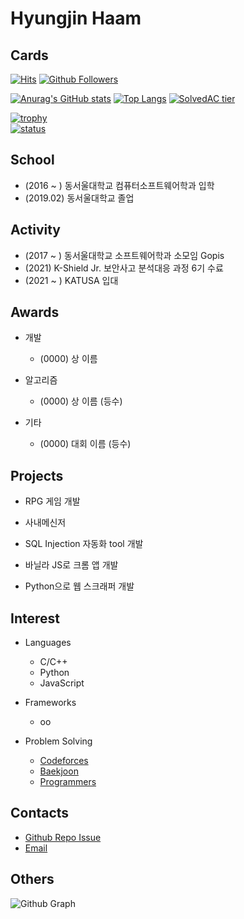 # Hyungjin Haam

## Cards
[![Hits](https://hits.seeyoufarm.com/api/count/incr/badge.svg?url=https%3A%2F%2Fgithub.com%2FhyungJinn&count_bg=%2379C83D&title_bg=%23555555&icon=&icon_color=%23E7E7E7&title=hits&edge_flat=false)](https://github.com/hyungJinn)
[![Github Followers](https://img.shields.io/github/followers/hyungJinn?color=06d6a0&label=Github%20Followers&style=for-the-badge)](https://github.com/hyungJinn?tab=followers)

[![Anurag's GitHub stats](https://github-readme-stats.vercel.app/api?username=hyungJinn)](https://github.com/anuraghazra/github-readme-stats)
[![Top Langs](https://github-readme-stats.vercel.app/api/top-langs/?username=hyungJinn&layout=compact&hide=Visual%20Basic)](https://github.com/anuraghazra/github-readme-stats)
[![SolvedAC tier](http://mazassumnida.wtf/api/v2/generate_badge?boj=hyungjin)](https://solved.ac/hyungjin)

[![trophy](https://github-profile-trophy.vercel.app/?username=hyungJinn&theme=chalk&row=1&column=7)](https://github.com/ryo-ma/github-profile-trophy)  
[![status](https://github-readme-streak-stats.herokuapp.com/?user=hyungJinn)](#)


## School
  - (2016 ~ ) 동서울대학교 컴퓨터소프트웨어학과 입학
  - (2019.02) 동서울대학교 졸업


## Activity
  - (2017 ~ ) 동서울대학교 소프트웨어학과 소모임 Gopis
  - (2021) K-Shield Jr. 보안사고 분석대응 과정 6기 수료
  - (2021 ~ ) KATUSA 입대


## Awards
  - 개발
    - (0000) 상 이름
    
  - 알고리즘
    - (0000) 상 이름 (등수)
    
  - 기타
    - (0000) 대회 이름 (등수)


## Projects
  - RPG 게임 개발
  - 사내메신저
  - SQL Injection 자동화 tool 개발
  
  - 바닐라 JS로 크롬 앱 개발
  - Python으로 웹 스크래퍼 개발


## Interest
 - Languages
   - C/C++
   - Python
   - JavaScript

 - Frameworks
   - oo

 - Problem Solving
   - [Codeforces](https://codeforces.com/profile/eric_haam)
   - [Baekjoon](https://www.acmicpc.net/user/hyungjin)
   - [Programmers](https://programmers.co.kr/pr/hyungjin)


## Contacts
  - [Github Repo Issue](https://github.com/hyungjinn/hyungjinn/issues)
  - [Email](mailto:hyungjinnh@gmail.com)
  

## Others
![Github Graph](https://activity-graph.herokuapp.com/graph?username=hyungjinn&area=false&theme=xcode&hide_border=true)
